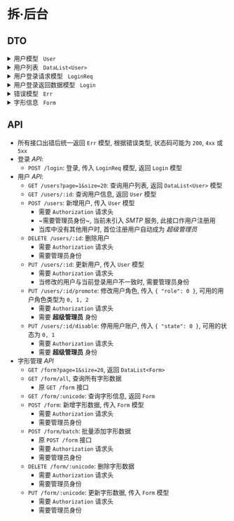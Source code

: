 # 拆·后台

## DTO

<details>
<summary> 用户模型 <code> User </code></summary>

```json
{
	"id": "user-id",
	"name": "User Name",
	"email": "username@email.com",
	"password": "unhashed",
	"avatar": "https://url/to/img",
	"role": 2,
	"state": 1
}
```

> - `id`: 用户ID, 由用户输入, 满足 `/^[a-zA-Z]+([_-][a-zA-Z0-9]+)*$/`
> - `name`: 用户名, 由用户输入, 基本可用任意字符
> - `email`: 邮箱, 可代替用户ID作登录用, 引入 *SMTP* 后也可作为找回
> - `password`: 用户密码, 为原始密码经 *MD5* 并 *Base64* 编码后得到
> - `role`: 用户角色, 分为 `0: 普通; 1: 管理员; 2; 超级管理员`, 只有超级管理员可以修改用户权限
> - `state`: 用户状态, 有效值 `0: 正常; 1: 停用`, 仅超级管理员可修改, 值为 `1: 停用` 时无法登录

</details>

<details>
<summary> 用户列表 <code> DataList&lt;User&gt; </code></summary>

```json
{
	"total": 50,
	"page": 1,
	"size": 20,
	"items": []
}
```

> - `total`: 数据库中的用户总数
> - `page`: 当前返回的数据分页
> - `size`: 当前的分页大小
> - `items`: 用户数据列表, 为 `User[]` 模型列表

</details>

<details>
<summary> 用户登录请求模型 <code> LoginReq </code></summary>

```json
{
	"username": "user-id",
	"password": "unhashed"
}
```

> - `username`: 可以为用户ID或用户邮箱, 当包含 `@` 字符时, 作为邮箱处理
> - `password`: 用户密码, `base64(md5(passwd))`

</details>

<details>
<summary> 用户登录返回数据模型 <code> Login </code></summary>

```json
{
	"user": {},
	"token": "header.payload.signature"
}
```

> - `user`: 用户模型 `User`
> - `token`: *JWT* 字符串, 在前端请求的任意接口中 (或仅在需要身份验证的接口中), 均增加 `Authorization: "Bearer header.payload.signature"` 请求头

</details>

<details>
<summary> 错误模型 <code> Err </code></summary>

```json
{
	"err": "SYS-10000001",
	"msg": "系统内部错误"
}
```

> - `err` (原 `code`): 只要返回的 *JSON* 中包含此字段, 说明接口处理错误
> - `msg`: 当发生错误时, 一并返回错误描述信息. 一般可将 `err: msg` 展示为 *Toast*

</details>

<details>
<summary> 字形信息 <code> Form </code> </summary>

```json
{
	"unicode": 1,
	"name": "name",
	"default_type": 0,
	"gf0014_id": 0,
	"component": "",
	"compound": "",
	"slice": "",
}
```

</details>

## API

- 所有接口出错后统一返回 `Err` 模型, 根据错误类型, 状态码可能为 `200`, `4xx` 或 `5xx`
- 登录 *API*:
	- `POST /login`: 登录, 传入 `LoginReq` 模型, 返回 `Login` 模型
- 用户 *API*:
	- `GET /users?page=1&size=20`: 查询用户列表, 返回 `DataList<User>` 模型
	- `GET /users/:id`: 查询用户信息, 返回 `User` 模型
	- `POST /users`: 新增用户, 传入 `User` 模型
		- 需要 `Authorization` 请求头
		- ~需要管理员身份~, 当前未引入 *SMTP* 服务, 此接口作用户注册用
		- 当库中没有其他用户时, 首位注册用户自动成为 *超级管理员*
	- `DELETE /users/:id`: 删除用户
		- 需要 `Authorization` 请求头
		- 需要管理员身份
	- `PUT /users/:id`: 更新用户, 传入 `User` 模型
		- 需要 `Authorization` 请求头
		- 当修改的用户与当前登录用户不一致时, 需要管理员身份
	- `PUT /users/:id/promote`: 修改用户角色, 传入 `{ "role": 0 }`, 可用的用户角色类型为 `0, 1, 2`
		- 需要 `Authorization` 请求头
		- 需要 **超级管理员** 身份
	- `PUT /users/:id/disable`: 停用用户账户, 传入 `{ "state": 0 }`, 可用的状态为 `0, 1`
		- 需要 `Authorization` 请求头
		- 需要 **超级管理员** 身份
- 字形管理 *API*
	- `GET /form?page=1&size=20`, 返回 `DataList<Form>`
	- `GET /form/all`, 查询所有字形数据
		- 原 `GET /form` 接口
	- `GET /form/:unicode`: 查询字形信息, 返回 `Form`
	- `POST /form`: 新增字形数据, 传入 `Form` 模型
		- 需要 `Authorization` 请求头
		- 需要管理员身份
	- `POST /form/batch`: 批量添加字形数据
		- 原 `POST /form` 接口
		- 需要 `Authorization` 请求头
		- 需要管理员身份
	- `DELETE /form/:unicode`: 删除字形数据
		- 需要 `Authorization` 请求头
		- 需要管理员身份
	- `PUT /form/:unicode`: 更新字形数据, 传入 `Form` 模型
		- 需要 `Authorization` 请求头
		- 需要管理员身份

